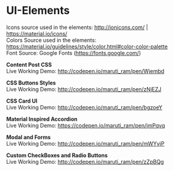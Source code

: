 # UI-Elements

Icons source used in the elements: http://ionicons.com/ | https://material.io/icons/<br>
Colors Source used in the elements: https://material.io/guidelines/style/color.html#color-color-palette <br>
Font Source: Google Fonts (https://fonts.google.com/)

<b>Content Post CSS</b> <br>
Live Working Demo: http://codepen.io/maruti_ram/pen/Wjembd

<b>CSS Buttons Styles</b> <br>
Live Working Demo: <a traget="_blank">http://codepen.io/maruti_ram/pen/zNjEZJ</a>

<b>CSS Card UI</b> <br>
Live Working Demo: http://codepen.io/maruti_ram/pen/bgzoeY

<b>Material Inspired Accordion</b> <br>
Live Working Demo: https://codepen.io/maruti_ram/pen/jmPqvq

<b>Modal and Forms</b> <br>
Live Working Demo: http://codepen.io/maruti_ram/pen/mWYyjP

<b>Custom CheckBoxes and Radio Buttons</b> <br>
Live Working Demo: http://codepen.io/maruti_ram/pen/zZpBQg
